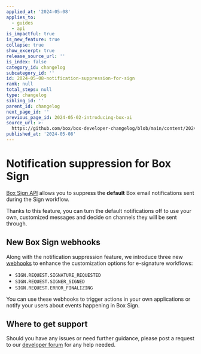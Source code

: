 ```yaml
---
applied_at: '2024-05-08'
applies_to:
  - guides
  - api
is_impactful: true
is_new_feature: true
collapse: true
show_excerpt: true
release_source_url: ''
is_index: false
category_id: changelog
subcategory_id: ''
id: 2024-05-08-notification-suppression-for-sign
rank: null
total_steps: null
type: changelog
sibling_id: ''
parent_id: changelog
next_page_id: ''
previous_page_id: 2024-05-02-introducing-box-ai
source_url: >-
  https://github.com/box/box-developer-changelog/blob/main/content/2024/05-08-notification-suppression-for-sign.md
published_at: '2024-05-08'
---
```

# Notification suppression for Box Sign

[Box Sign API][1] allows you to suppress the **default** Box email
notifications sent during the Sign workflow.​​

<!-- more -->


Thanks to this feature, you can turn the default notifications
off to use your own, customized messages and decide on channels
they will be sent through.

## New Box Sign webhooks

Along with the notification suppression feature, we introduce three new [webhooks][2] to enhance the customization options for e-signature workflows:

* `SIGN.REQUEST.SIGNATURE_REQUESTED`
* `SIGN.REQUEST.SIGNER_SIGNED`
* `SIGN.REQUEST.ERROR_FINALIZING`

You can use these webhooks to trigger actions in your own applications or notify your users about events happening in Box Sign.​​

## Where to get support

Should you have any issues or need further guidance, please post a request to our [developer forum][3] for any help needed.

[1]: e://post-sign-requests
[2]: https://developer.box.com/sign/webhooks/
[3]: https://forum.box.com/